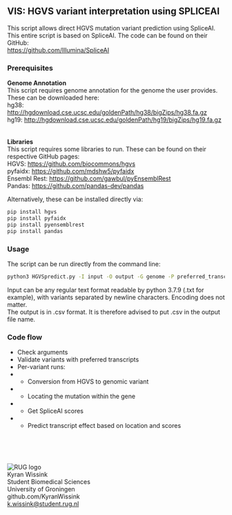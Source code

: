## VIS: HGVS variant interpretation using SPLICEAI
This script allows direct HGVS mutation variant prediction using SpliceAI. 
<br>
This entire script is based on SpliceAI. The code can be found on their GitHub:<br>
https://github.com/Illumina/SpliceAI
<br>

### Prerequisites
**Genome Annotation**<br>
This script requires genome annotation for the genome the user provides. These can be downloaded here:<br>
hg38: http://hgdownload.cse.ucsc.edu/goldenPath/hg38/bigZips/hg38.fa.gz<br>
hg19: http://hgdownload.cse.ucsc.edu/goldenPath/hg19/bigZips/hg19.fa.gz<br>
<br>
<br>
**Libraries**<br>
This script requires some libraries to run. These can be found on their respective GitHub pages:<br>
HGVS:         https://github.com/biocommons/hgvs<br>
pyfaidx:      https://github.com/mdshw5/pyfaidx<br>
Ensembl Rest: https://github.com/gawbul/pyEnsemblRest<br>
Pandas:       https://github.com/pandas-dev/pandas<br>

Alternatively, these can be installed directly via:
```sh
pip install hgvs
pip install pyfaidx
pip install pyensemblrest
pip install pandas
```

### Usage
The script can be run directly from the command line:
```sh
python3 HGVSpredict.py -I input -O output -G genome -P preferred_transcript (optional)
```
Input can be any regular text format readable by python 3.7.9 (.txt for example), with variants separated by newline characters. Encoding does not matter.<br>
The output is in .csv format. It is therefore advised to put .csv in the output file name.<br>

### Code flow
* Check arguments
* Validate variants with preferred transcripts
* Per-variant runs:
* * Conversion from HGVS to genomic variant 
* * Locating the mutation within the gene
* * Get SpliceAI scores
* * Predict transcript effect based on location and scores
<br>
<br>
<br>

![RUG logo](https://www.rug.nl/about-ug/practical-matters/huisstijl/huisstijl-basiselementen/images/rugr_logonl_rood_rgb-web.png)<br>
Kyran Wissink<br>
Student Biomedical Sciences<br>
University of Groningen<br>
github.com/KyranWissink<br>
k.wissink@student.rug.nl<br>
